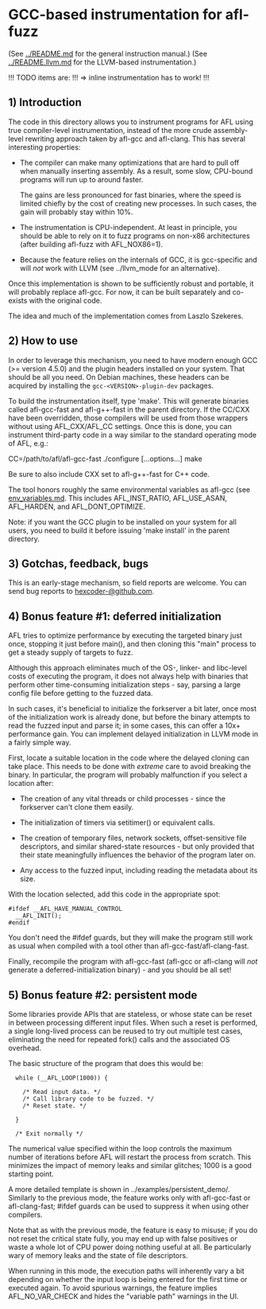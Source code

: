 # GCC-based instrumentation for afl-fuzz

  (See [../README.md](../README.md) for the general instruction manual.)
  (See [../README.llvm.md](../README.llvm.md) for the LLVM-based instrumentation.)

!!! TODO items are:
!!!  => inline instrumentation has to work!
!!!


## 1) Introduction

The code in this directory allows you to instrument programs for AFL using
true compiler-level instrumentation, instead of the more crude
assembly-level rewriting approach taken by afl-gcc and afl-clang. This has
several interesting properties:

  - The compiler can make many optimizations that are hard to pull off when
    manually inserting assembly. As a result, some slow, CPU-bound programs will
    run up to around faster.

    The gains are less pronounced for fast binaries, where the speed is limited
    chiefly by the cost of creating new processes. In such cases, the gain will
    probably stay within 10%.

  - The instrumentation is CPU-independent. At least in principle, you should
    be able to rely on it to fuzz programs on non-x86 architectures (after
    building afl-fuzz with AFL_NOX86=1).

  - Because the feature relies on the internals of GCC, it is gcc-specific
    and will *not* work with LLVM (see ../llvm_mode for an alternative).

Once this implementation is shown to be sufficiently robust and portable, it
will probably replace afl-gcc. For now, it can be built separately and
co-exists with the original code.

The idea and much of the implementation comes from Laszlo Szekeres.

## 2) How to use

In order to leverage this mechanism, you need to have modern enough GCC
(>= version 4.5.0) and the plugin headers installed on your system. That
should be all you need. On Debian machines, these headers can be acquired by
installing the `gcc-<VERSION>-plugin-dev` packages.

To build the instrumentation itself, type 'make'. This will generate binaries
called afl-gcc-fast and afl-g++-fast in the parent directory. 
If the CC/CXX have been overridden, those compilers will be used from
those wrappers without using AFL_CXX/AFL_CC settings.
Once this is done, you can instrument third-party code in a way similar to the
standard operating mode of AFL, e.g.:

  CC=/path/to/afl/afl-gcc-fast ./configure [...options...]
  make

Be sure to also include CXX set to afl-g++-fast for C++ code.

The tool honors roughly the same environmental variables as afl-gcc (see
[env_variables.md](../docs/env_variables.md). This includes AFL_INST_RATIO, AFL_USE_ASAN,
AFL_HARDEN, and AFL_DONT_OPTIMIZE.

Note: if you want the GCC plugin to be installed on your system for all
users, you need to build it before issuing 'make install' in the parent
directory.

## 3) Gotchas, feedback, bugs

This is an early-stage mechanism, so field reports are welcome. You can send bug
reports to <hexcoder-@github.com>.

## 4) Bonus feature #1: deferred initialization

AFL tries to optimize performance by executing the targeted binary just once,
stopping it just before main(), and then cloning this "main" process to get
a steady supply of targets to fuzz.

Although this approach eliminates much of the OS-, linker- and libc-level
costs of executing the program, it does not always help with binaries that
perform other time-consuming initialization steps - say, parsing a large config
file before getting to the fuzzed data.

In such cases, it's beneficial to initialize the forkserver a bit later, once
most of the initialization work is already done, but before the binary attempts
to read the fuzzed input and parse it; in some cases, this can offer a 10x+
performance gain. You can implement delayed initialization in LLVM mode in a
fairly simple way.

First, locate a suitable location in the code where the delayed cloning can
take place. This needs to be done with *extreme* care to avoid breaking the
binary. In particular, the program will probably malfunction if you select
a location after:

  - The creation of any vital threads or child processes - since the forkserver
    can't clone them easily.

  - The initialization of timers via setitimer() or equivalent calls.

  - The creation of temporary files, network sockets, offset-sensitive file
    descriptors, and similar shared-state resources - but only provided that
    their state meaningfully influences the behavior of the program later on.

  - Any access to the fuzzed input, including reading the metadata about its
    size.

With the location selected, add this code in the appropriate spot:

```
#ifdef __AFL_HAVE_MANUAL_CONTROL
  __AFL_INIT();
#endif
```

You don't need the #ifdef guards, but they will make the program still work as
usual when compiled with a tool other than afl-gcc-fast/afl-clang-fast.

Finally, recompile the program with afl-gcc-fast (afl-gcc or afl-clang will
*not* generate a deferred-initialization binary) - and you should be all set!

## 5) Bonus feature #2: persistent mode

Some libraries provide APIs that are stateless, or whose state can be reset in
between processing different input files. When such a reset is performed, a
single long-lived process can be reused to try out multiple test cases,
eliminating the need for repeated fork() calls and the associated OS overhead.

The basic structure of the program that does this would be:

```
  while (__AFL_LOOP(1000)) {

    /* Read input data. */
    /* Call library code to be fuzzed. */
    /* Reset state. */

  }

  /* Exit normally */
```

The numerical value specified within the loop controls the maximum number
of iterations before AFL will restart the process from scratch. This minimizes
the impact of memory leaks and similar glitches; 1000 is a good starting point.

A more detailed template is shown in ../examples/persistent_demo/.
Similarly to the previous mode, the feature works only with afl-gcc-fast or
afl-clang-fast; #ifdef guards can be used to suppress it when using other
compilers.

Note that as with the previous mode, the feature is easy to misuse; if you
do not reset the critical state fully, you may end up with false positives or
waste a whole lot of CPU power doing nothing useful at all. Be particularly
wary of memory leaks and the state of file descriptors.

When running in this mode, the execution paths will inherently vary a bit
depending on whether the input loop is being entered for the first time or
executed again. To avoid spurious warnings, the feature implies
AFL_NO_VAR_CHECK and hides the "variable path" warnings in the UI.

